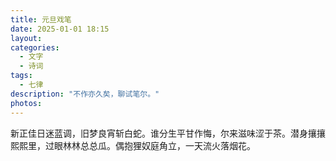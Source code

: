 ```yaml
---
title: 元旦戏笔
date: 2025-01-01 18:15
layout: 
categories:
  - 文字
  - 诗词
tags: 
  - 七律
description: "不作亦久矣，聊试笔尔。"
photos:
---
```

新正佳日迷蓝调，旧梦良宵斩白蛇。谁分生平甘作悔，尔来滋味涩于茶。潜身攘攘熙熙里，过眼林林总总瓜。偶抱狸奴庭角立，一天流火落烟花。